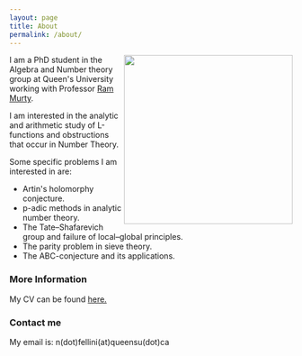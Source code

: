 ```yaml
---
layout: page
title: About
permalink: /about/
---
```

<img src="/images/IMG_2178.PNG" width="300" height=auto  style="float: right">

I am a PhD student in the Algebra and Number theory group at Queen's University working with Professor [Ram Murty](https://mast.queensu.ca/~murty/).

I am interested in the analytic and arithmetic study of L-functions and obstructions that occur in Number Theory.

Some specific problems I am interested in are:
<ul>
  <li>Artin's holomorphy conjecture. </li>
  <li>p-adic methods in analytic number theory.</li>
  <li>The Tate&#8211;Shafarevich group and failure of local​–global principles.</li>
  <li>The parity problem in sieve theory.</li>
  <li> The ABC-conjecture and its applications.</li>
</ul>


### More Information
My CV can be found [here.](NF_CV_15_Dec_2024.pdf)

### Contact me

My email is: n(dot)fellini(at)queensu(dot)ca
